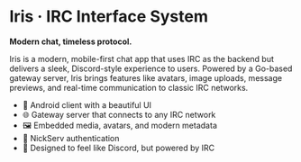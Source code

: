 # Iris · IRC Interface System

**Modern chat, timeless protocol.**

Iris is a modern, mobile-first chat app that uses IRC as the backend but delivers a sleek, Discord-style experience to users. Powered by a Go-based gateway server, Iris brings features like avatars, image uploads, message previews, and real-time communication to classic IRC networks.

- 📱 Android client with a beautiful UI
- 🌐 Gateway server that connects to any IRC network
- 🖼️ Embedded media, avatars, and modern metadata
- 🔐 NickServ authentication
- 💬 Designed to feel like Discord, but powered by IRC
